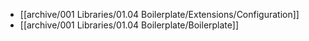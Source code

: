 - [[archive/001 Libraries/01.04 Boilerplate/Extensions/Configuration]]
- [[archive/001 Libraries/01.04 Boilerplate/Boilerplate]]